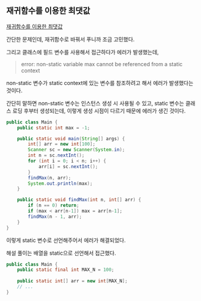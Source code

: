 ## 재귀함수를 이용한 최댓값

[재귀함수를 이용한 최댓값](https://www.codetree.ai/missions/5/problems/maximum-value-with-recursive-function/description)

간단한 문제인데, 재귀함수로 바꿔서 푸니까 조금 고민했다.

그리고 클래스에 필드 변수를 사용해서 접근하다가 에러가 발생했는데, 

> error: non-static variable max cannot be referenced from a static context

non-static 변수가 static context에 있는 변수를 참조하려고 해서 에러가 발생했다는 것이다.

간단히 말하면 non-static 변수는 인스턴스 생성 시 사용될 수 있고, static 변수는 클래스 로딩 후부터 생성되는데, 이렇게 생성 시점이 다르기 때문에 에러가 생긴 것이다.

```java
public class Main {
    public static int max = -1;

    public static void main(String[] args) {
        int[] arr = new int[100];
        Scanner sc = new Scanner(System.in);
        int n = sc.nextInt();
        for (int i = 0; i < n; i++) {
            arr[i] = sc.nextInt();
        }
        findMax(n, arr);
        System.out.println(max);
    }

    public static void findMax(int n, int[] arr) {
        if (n == 0) return;
        if (max < arr[n-1]) max = arr[n-1];
        findMax(n - 1, arr);
    }
}
```

이렇게 static 변수로 선언해주어서 에러가 해결되었다.

해설 풀이는 배열을 static으로 선언해서 접근했다.

```java
public class Main {    
    public static final int MAX_N = 100;
    
    public static int[] arr = new int[MAX_N];
    // ...
}
```